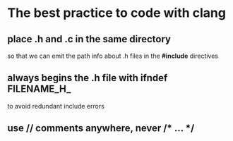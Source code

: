 The best practice to code with clang
====================================

place .h and .c in the same directory
-------------------------------------

so that we can emit the path info about .h files in the **#include** directives

always begins the .h file with ifndef FILENAME_H_
-------------------------------------------------

to avoid redundant include errors

use **//** comments anywhere, never **/\* ... \*/**
-------------------------------------------------
